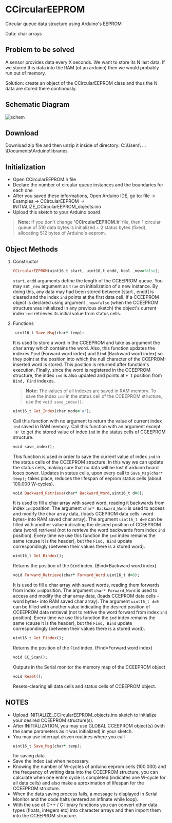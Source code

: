 # CCircularEEPROM
Circular queue data structure using Arduino's EEPROM 

Data: char arrays

## Problem to be solved
A sensor provides data every X seconds. We want to store its N last data. If we stored this data into the RAM (of an arduino) then we would probably run out of memory. 

Solution: create an object of the CCircularEEPROM class and thus the N data are stored there continously.

## Schematic Diagram

![schem](https://user-images.githubusercontent.com/131445812/236678293-0fdcb670-87dc-410a-a17d-baaf2beda8e8.jpg)



## Download
Download zip file and then unzip it inside of directory: C:\Users\ ... \Documents\Arduino\libraries 


## Initialization

- Open CCircularEEPROM.h file
- Declare the number of circular queue instances and the boundaries for each one
- After you saved these informations, Open Arduino IDE, go to: file -> Examples -> CCircularEEPROM -> INITIALIZE_CCircularEEPROM_objects.ino
- Upload this sketch to your Arduino board

> **Note:** If you don't change **'CCircularEEPROM.h'** file, then 1 circular queue of 510 data bytes is initialized + 2 status bytes (fixed), allocating 512 bytes of Arduino's eeprom.

## Object Methods


   
1. Constructor
    ```ruby
    CCircularEEPROM(uint16_t start, uint16_t endd, bool _new=false); 
    ```
    ```start```, ```endd``` arguments define the length of the CCEEPROM queue. You may set ```_new``` argument as ```true``` on initialization  of a new instance. By doing this, any data may had been stored between [start , endd] is cleared and the index ```ind``` points at the first data cell. If a CCEEPROM object is declared using argument ```_new=false``` (when the CCEEPROM structure was initialized in any previous sketch) the object's current index ```ind``` retrieves its initial value from status cells.

2. Functions
   ```ruby
    uint16_t Save_Msg(char* temp);
    ```
     It is used to store a word in the CCEEPROM and take as argument the char array which contains the word. Also, this function updates the indexes ```Find``` (Forward word index) and ```Bind``` (Backward word index) so they point at the position into which the null character of the CCEPROM-inserted word is stored. This position is returned after function's execution. Finally, since the word is registered in the CCEEPROM structure, the index ```ind``` is also updated and points at ```+ 1``` position from ```Bind, Find``` indexes.

     > **Note:** The values of all indexes are saved in RAM memory. To save the index ```ind``` in the status cell of the CCEEPROM structure, use the ```void save_index();```

    ```ruby
    uint16_t Get_Index(char mode='a');
    ```
     Call this function with no argument to return the value of current index ```ind``` saved in RAM memory. Call this function with an argument except ```'a'``` to get the stored value of index ```ind``` in the status cells of CCEEPROM structure.
     
    ```ruby
    void save_index();
    ```
     This function is used in order to save the current value of index ```ind``` in the status cells of the CCEEPROM structure. In this way we can update the status cells, making sure that no data will be lost if arduino board loses power. Updates in status cells, upon every call to ```Save_Msg(char* temp);``` takes place, reduces the lifespan of eeprom status cells (about 100.000 W-cycles). 
     
    ```ruby
    void Backward_Retrieve(char* Backward_Word,uint16_t d=0);
    ```
     It is used to fill a char array with saved word, reading it backwards from index ```ind```position. The argument ```char* Backward_Word``` is used to access and modify the char array data, (loads CCEPROM data cells -word bytes- into RAM saved char array). The argument ```uint16_t d=0``` can be filled with another value indicating the desired position of CCEEPROM data (word) retrieval (not to retrieve the word backwards from index ```ind``` position). Every time we use this function the ```ind``` index remains the same (cause it is the header), but the ```Find, Bind``` update correspondingly (between their values there is a stored word).
    
    ```ruby
    uint16_t Get_Bindex();
    ```
     Returns the position of the ```Bind``` index. (Bind=Backward word index)
    ```ruby
    void Forward_Retrieve(char* Forward_Word,uint16_t d=0);
    ```
     It is used to fill a char array with saved words, reading them forwards from index ```ind```position. The argument ```char* Forward_Word``` is used to access and modify the char array data, (loads CCEPROM data cells -word bytes- into RAM saved char array). The argument ```uint16_t d=0``` can be filled with another value indicating the desired position of CCEEPROM data retrieval (not to retrive the word forward from index ```ind``` position). Every time we use this function the ```ind``` index remains the same (cause it is the header), but the ```Find, Bind``` update correspondingly (between their values there is a stored word).
    ```ruby
    uint16_t Get_Findex();
    ```
     Returns the position of the ```Find``` index. (Find=Forward word index)
    ```ruby
    void CC_Scan();
    ```
     Outputs in the Serial monitor the memory map of the CCEEPROM object
    ```ruby
    void Reset();  
    ```
     Resets-clearing all data cells and status cells of CCEEPROM object.
     
## NOTES
- Upload INITIALIZE_CCircularEEPROM_objects.ino sketch to initialize your desired CCEEPROM structure(s).
- After INITIALIZATION, you may use GLOBAL CCEEPROM object(s) (with the same parameters as it was initialized) in your sketch.
- You may use interrupt driven routines where you call 
    ```ruby
    uint16_t Save_Msg(char* temp);
    ```
  for saving data.
- Save the index ```ind``` when necessary.
- Knowing the number of W-cycles of arduino eeprom cells (100.000) and the frequency of writing data into the CCEEPROM structure, you can calculate when one entire cycle is completed (indicates one W-cycle for all data cells) and also make a aproximation of lifespan for the CCEEPROM structure.
- When the data saving process fails, a message is displayed in Serial Monitor and the code halts (entered an infinate while loop).
- With the use of C++ / C library functions you can convert other data types (floats, integers etc) into character arrays and then import them into the CCEEPROM structure.
    
    
    
   
   
     



